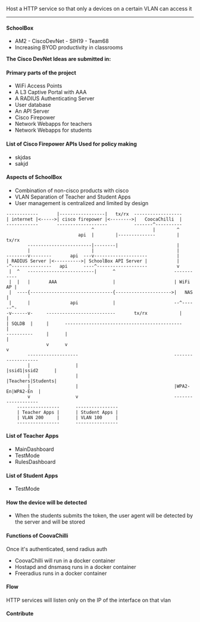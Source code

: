 Host a HTTP service so that only a devices on a certain VLAN can access it

----
#### SchoolBox
- AM2 - CiscoDevNet - SIH19 - Team68
- Increasing BYOD productivity in classrooms

**The Cisco DevNet Ideas are submitted in:**

#### Primary parts of the project
- WiFi Access Points
- A L3 Captive Portal with AAA
- A RADIUS Authenticating Server
- User database
- An API Server
- Cisco Firepower
- Network Webapps for teachers
- Network Webapps for students

#### List of Cisco Firepower APIs Used for policy making
- skjdas
- sakjd 

#### Aspects of SchoolBox
- Combination of non-cisco products with cisco
- VLAN Separation of Teacher and Student Apps
- User management is centralized and limited by design

```
------------       |-----------------|   tx/rx  ------------------
| internet |<----->| cisco firepower |<-------->|   CoocaChilli  |
------------       -------------------          -------^----------
                                ^                      |        ^
                           api  |        |--------------        | tx/rx
        ------------------------|--------|                      |
        |                       |                               |
--------v--------       api  ---v--------------------           |
| RADIUS Server |<---------->| SchoolBox API Server |           |
-^---------------   api      ----^-------------------           v
 |  ^   -------------------------|      ^                      -----------
 |  |   |       AAA                     |                      | WiFi AP |
 |  ----{-------------------------------{--------------------->|   NAS   |
 |      |               api             |                      --^------^-
-v------v-     --------------------------       tx/rx            |      |
| SQLDB  |     |      --------------------------------------------      |
----------     |      |                                                 |
               v      v                                                 v
        -------------------                                    -------------------
        |                 |                                    |ssid1|ssid2      |
        |                 |                                    |Teachers|Students|
        |                 |                                    |WPA2-En|WPA2-En  |
        v                 v                                    -------------------
    ----------------      ----------------
    | Teacher Apps |      | Student Apps |
    | VLAN 200     |      | VLAN 100     |
    ----------------      ----------------
```

#### List of Teacher Apps
- MainDashboard
- TestMode
- RulesDashboard

#### List of Student Apps
- TestMode 

#### How the device will be detected
- When the students submits the token, the user agent will be detected by the server and will be stored


#### Functions of CoovaChilli
Once it's authenticated, send radius auth

- CoovaChilli will run in a docker container
- Hostapd and dnsmasq runs in a docker container
- Freeradius runs in  a docker container

#### Flow
HTTP services will listen only on the IP of the interface on that vlan


#### Contribute

